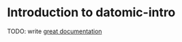 # Introduction to datomic-intro

TODO: write [great documentation](http://jacobian.org/writing/what-to-write/)
